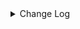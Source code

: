<details><summary> Change Log </summary>

| Change | Commit | Version |
| --- | --- | --- |
|[Improve] restruct connector common options (#8634)|https://github.com/apache/seatunnel/commit/f3499a6eeb| dev |
|[Improve][dist]add shade check rule (#8136)|https://github.com/apache/seatunnel/commit/51ef800016|2.3.9|
|[Feature][Restapi] Allow metrics information to be associated to logical plan nodes (#7786)|https://github.com/apache/seatunnel/commit/6b7c53d03c|2.3.9|
|[Improve] Improve some connectors prepare check error message (#7465)|https://github.com/apache/seatunnel/commit/6930a25edd|2.3.8|
|[Improve][Connector] Add multi-table sink option check (#7360)|https://github.com/apache/seatunnel/commit/2489f6446b|2.3.7|
|[Feature][Core] Support using upstream table placeholders in sink options and auto replacement (#7131)|https://github.com/apache/seatunnel/commit/c4ca74122c|2.3.6|
|Support multi-table sink feature for influxdb (#6278)|https://github.com/apache/seatunnel/commit/56f13e920d|2.3.5|
|[Improve][Zeta] Add classloader cache mode to fix metaspace leak (#6355)|https://github.com/apache/seatunnel/commit/9c3c2f183d|2.3.5|
|[Test][E2E] Add thread leak check for connector (#5773)|https://github.com/apache/seatunnel/commit/1f2f3fc5f0|2.3.4|
|[BugFix] [InfluxDBSource] Resolve invalid SQL in initColumnsIndex method caused by direct QUERY_LIMIT appendage with &#x27;tz&#x27; function. (#4829)|https://github.com/apache/seatunnel/commit/deed9c62c3|2.3.4|
|[Improve][Common] Introduce new error define rule (#5793)|https://github.com/apache/seatunnel/commit/9d1b2582b2|2.3.4|
|[Improve] Remove use `SeaTunnelSink::getConsumedType` method and mark it as deprecated (#5755)|https://github.com/apache/seatunnel/commit/8de7408100|2.3.4|
|Support config column/primaryKey/constraintKey in schema (#5564)|https://github.com/apache/seatunnel/commit/eac76b4e50|2.3.4|
|[Improve] [Connector-V2] Remove scheduler in InfluxDB sink (#5271)|https://github.com/apache/seatunnel/commit/f459f500cb|2.3.4|
|[Improve][CheckStyle] Remove useless &#x27;SuppressWarnings&#x27; annotation of checkstyle. (#5260)|https://github.com/apache/seatunnel/commit/51c0d709ba|2.3.4|
|Merge branch &#x27;dev&#x27; into merge/cdc|https://github.com/apache/seatunnel/commit/4324ee1912|2.3.1|
|[Improve][Project] Code format with spotless plugin.|https://github.com/apache/seatunnel/commit/423b583038|2.3.1|
|[improve][api] Refactoring schema parse (#4157)|https://github.com/apache/seatunnel/commit/b2f573a13e|2.3.1|
|[Improve][build] Give the maven module a human readable name (#4114)|https://github.com/apache/seatunnel/commit/d7cd601051|2.3.1|
|[Improve][Project] Code format with spotless plugin. (#4101)|https://github.com/apache/seatunnel/commit/a2ab166561|2.3.1|
|[Improve][SourceConnector] Unifie InfluxDB source fields to schema (#3897)|https://github.com/apache/seatunnel/commit/85a984a64f|2.3.1|
|[Feature][Connector] add get source method to all source connector (#3846)|https://github.com/apache/seatunnel/commit/417178fb84|2.3.1|
|[Feature][API &amp; Connector &amp; Doc] add parallelism and column projection interface (#3829)|https://github.com/apache/seatunnel/commit/b9164b8ba1|2.3.1|
|[Hotfix][OptionRule] Fix option rule about all connectors (#3592)|https://github.com/apache/seatunnel/commit/226dc6a119|2.3.0|
|[Improve][Connector-V2][Influxdb] Unified exception for influxdb source &amp; sink connector (#3558)|https://github.com/apache/seatunnel/commit/4686f35d68|2.3.0|
|[Feature][Connector][influx] Expose configurable options in influx db (#3392)|https://github.com/apache/seatunnel/commit/b247ff0aef|2.3.0|
|[Feature][Connector-V2] influxdb sink connector (#3174)|https://github.com/apache/seatunnel/commit/630e884791|2.3.0|
|[Feature][Connector-V2] Add influxDB connector source (#2697)|https://github.com/apache/seatunnel/commit/1d70ea3084|2.3.0-beta|

</details>
